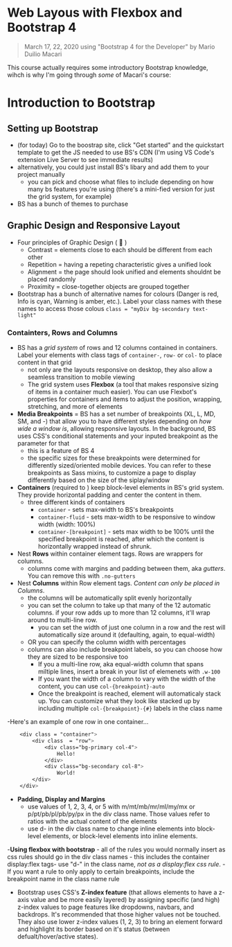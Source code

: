 # Web Layous with Flexbox and Bootstrap 4
>March 17, 22, 2020
> using "Bootstrap 4 for the Developer" by Mario Duilio Macari

This course actually requires some introductory Bootstrap knowledge, wihch is why I'm going through *some* of Macari's course:
# Introduction to Bootstrap

## Setting up Bootstrap
- (for today) Go to the boostrap site, click "Get started" and the quickstart template to get the JS needed to use BS's CDN (I'm using VS Code's extension Live Server to see immediate results)
- alternatively, you could just install BS's libary and add them to your project manually
    - you can pick and choose what files to include depending on how many bs features you're using (there's a mini-fied version for just the grid system, for example)
- BS has a bunch of themes to purchase

## Graphic Design and Responsive Layout
- Four principles of Graphic Design ( :poop: )
    - Contrast = elements close to each should be different from each other
    - Repetition = having a repeting characteristic gives a unified look
    - Alignment = the page should look unified and elements shouldnt be placed randomly
    - Proximity = close-together objects are grouped together
- Bootstrap has a bunch of alternative names for colours (Danger is red, Info is cyan, Warning is amber, etc.). Label your class names with these names to access those colous
    `class = "myDiv bg-secondary text-light"`

### Containters, Rows and Columns
- BS has a *grid system* of rows and 12 columns contained in containers. Label your elements with class tags of `container-`, `row-` or `col-` to place content in that grid
     - not only are the layouts responsive on desktop, they also allow a seamless transition to mobile viewing
     - The grid system uses **Flexbox** (a tool that makes responsive sizing of items in a container much easier). You can use Flexbot's properties for containers and items to adjust the position, wrapping, stretching, and more of elements
- **Media Breakpoints** = BS has a set number of breakpoints (XL, L, MD, SM, and -) that allow you to have different styles depending on *how wide a window is*, allowing responsive layouts. In the background, BS uses CSS's conditional statements and your inputed breakpoint as the parameter for that
     - this is a feature of BS 4
     - the specific sizes for these breakpoints were determined for differently sized/oriented mobile devices. You can refer to these breakpoints as Sass mixins, to customize a page to display differently based on the size of the siplay/window
- **Containers** (required to ) keep block-level elements in BS's grid system. They provide horizontal padding and center the content in them.
    - three different kinds of containers
        - `container` - sets max-width to BS's breakpoints
        - `container-fluid` - sets max-width to be responsive to window width (width: 100%)
        - `container-[breakpoint]` - sets max width to be 100% until the specified breakpoint is reached, after which the content is horizontally wrapped instead of shrunk.
- Nest **Rows** within container element tags. Rows are wrappers for columns.
    - columns come with margins and padding between them, aka *gutters*. You can remove this with `.no-gutters`
- Nest **Columns** within Row element tags. *Content can only be placed in Columns*.
    - the columns will be automatically split evenly horizontally
    - you can set the column to take up that many of the 12 automatic columns. if your row adds up to more than 12 columns, it'll wrap around to multi-line row.
        - you can set the width of just one column in a row and the rest will automatically size around it (defaulting, again, to equal-width)
    - OR you can specify the column width with percentages
    - columns can also include breakpoint labels, so you can choose how they are sized to be responsive too
        - If you a multi-line row, aka equal-width column that spans miltiple lines, insert a break in your list of elemenets with `.w-100`
        - If you want the width of a column to vary with the width of the content, you can use `col-{breakpoint}-auto`
        - Once the breakpoint is reached, element will automaticaly stack up. You can customize what they look like stacked up by including multiple `col-{breakpoint}-{#}` labels in the class name


-Here's an example of one row in one container...
``` css
    <div class = "container"> 
        <div class  = "row">
            <div class="bg-primary col-4"> 
                Hello!
            </div>
            <div class="bg-secondary col-8"> 
                World!
        </div>
    </div>
```

- **Padding, Display and Margins**
    - use values of 1, 2, 3, 4, or 5 with m/mt/mb/mr/ml/my/mx or p/pt/pb/pl/pb/py/px in the div class name. Those values refer to ratios with the actual content of the elements
    - use d- in the div class name to change inline elements into block-level elements, or block-level elements into inline elements. 

-**Using flexbox with bootstrap**
    - all of the rules you would normally insert as css rules should go in the div class names
    - this includes the container display:flex tags- use "d-" in the class name, *not as a display:flex css rule*.
    - If you want a rule to only apply to certain breakpoints, include the breakpoint name in the class name rule

- Bootstrap uses CSS's **Z-index feature** (that allows elements to have a z-axis value and be more easily layered) by assigning specific (and high) z-index values to page features like dropdowns, navbars, and backdrops. It's recommended that those higher values not be touched. They also use lower z-index values (1, 2, 3) to bring an element forward and highlight its border based on it's status (between defualt/hover/active states).
